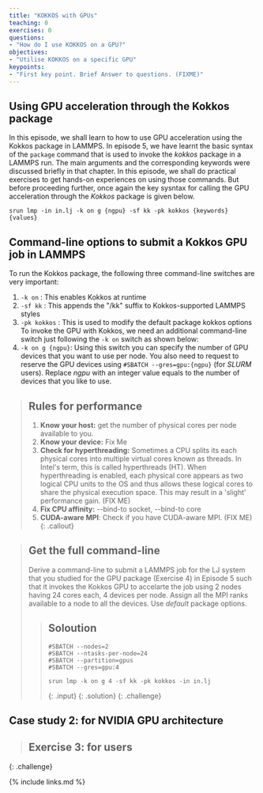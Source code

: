 ```yaml
---
title: "KOKKOS with GPUs"
teaching: 0
exercises: 0
questions:
- "How do I use KOKKOS on a GPU?"
objectives:
- "Utilise KOKKOS on a specific GPU"
keypoints:
- "First key point. Brief Answer to questions. (FIXME)"
---
```


## Using GPU acceleration through the Kokkos package

In this episode, we shall learn to how to use GPU acceleration using the Kokkos package in LAMMPS. In episode 5, we have learnt the basic syntax of the `package` command that is used to invoke the *kokkos* package in a LAMMPS run. The main arguments and the corresponding keywords were discussed briefly in that chapter. In this episode, we shall do practical exercises to get hands-on experiences on using those commands. But before proceeding further, once again the key sysntax for calling the GPU acceleration through the *Kokkos* package is given below. 

```
srun lmp -in in.lj -k on g {ngpu} -sf kk -pk kokkos {keywords} {values}
```

## Command-line options to submit a Kokkos GPU job in LAMMPS
To run the Kokkos package, the following three command-line switches are very important:
  1. ```-k on``` : This enables Kokkos at runtime
  2. ```-sf kk``` : This appends the "/kk" suffix to Kokkos-supported LAMMPS styles
  3. ```-pk kokkos``` : This is used to modify the default package kokkos options
  To invoke the GPU with Kokkos, we need an additional command-line switch just following the ```-k on``` switch as shown below:
  4. ```-k on g {ngpu}```: Using this switch you can specify the number of GPU devices that you want to use per node. You also need to request to reserve the GPU devices using `#SBATCH --gres=gpu:{ngpu}` (for *SLURM* users). Replace *ngpu* with an integer value equals to the number of devices that you like to use.
 

> ## Rules for performance
> 
> 1. **Know your host:** get the number of physical cores per node available to you. 
> 2. **Know your device:** Fix Me
> 3. **Check for hyperthreading:** Sometimes a CPU splits its each physical cores into multiple virtual cores known as threads. In Intel's term, this is called hyperthreads (HT). When hyperthreading is enabled, each physical core appears as two logical CPU units to the OS and thus allows these logical cores to share the physical execution space. This may result in a 'slight' performance gain.  (FIX ME)
> 3. **Fix CPU affinity:** --bind-to socket, --bind-to core
> 4. **CUDA-aware MPI**: Check if you have CUDA-aware MPI. (FIX ME)
{: .callout}

> ## Get the full command-line
>
> Derive a command-line to submit a LAMMPS job for the LJ system that you studied for the GPU package (Exercise 4) in Episode 5 such that it invokes the Kokkos GPU to accelarte the job using 2 nodes having 24 cores each, 4 devices per node. Assign all the MPI ranks available to a node to all the devices. Use  *default* package options.
> > ## Soloution
> > ~~~
> > #SBATCH --nodes=2
> > #SBATCH --ntasks-per-node=24
> > #SBATCH --partition=gpus
> > #SBATCH --gres=gpu:4
> > 
> > srun lmp -k on g 4 -sf kk -pk kokkos -in in.lj
> > ~~~
> > {: .input}
> {: .solution}
{: .challenge}


## Case study 2: for NVIDIA GPU architecture


> ## Exercise 3: for users
> 
{: .challenge}

{% include links.md %}

